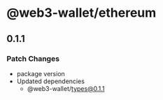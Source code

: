 # @web3-wallet/ethereum

## 0.1.1

### Patch Changes

- package version
- Updated dependencies
  - @web3-wallet/types@0.1.1
